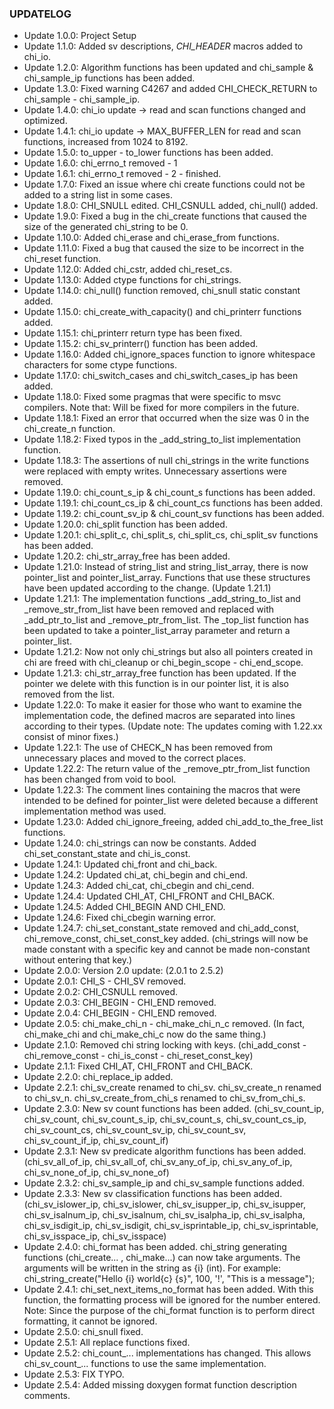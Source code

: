 ### UPDATELOG

* Update 1.0.0: Project Setup
* Update 1.1.0: Added sv descriptions, _CHI_HEADER_ macros added to chi_io.
* Update 1.2.0: Algorithm functions has been updated and chi_sample & chi_sample_ip functions has been added.
* Update 1.3.0: Fixed warning C4267 and added CHI_CHECK_RETURN to chi_sample - chi_sample_ip.
* Update 1.4.0: chi_io update -> read and scan functions changed and optimized. 
* Update 1.4.1: chi_io update -> MAX_BUFFER_LEN for read and scan functions, increased from 1024 to 8192.
* Update 1.5.0: to_upper - to_lower functions has been added.
* Update 1.6.0: chi_errno_t removed - 1
* Update 1.6.1: chi_errno_t removed - 2 - finished.
* Update 1.7.0: Fixed an issue where chi create functions could not be added to a string list in some cases.
* Update 1.8.0: CHI_SNULL edited. CHI_CSNULL added, chi_null() added.
* Update 1.9.0: Fixed a bug in the chi_create functions that caused the size of the generated chi_string to be 0.
* Update 1.10.0: Added chi_erase and chi_erase_from functions.
* Update 1.11.0: Fixed a bug that caused the size to be incorrect in the chi_reset function. 
* Update 1.12.0: Added chi_cstr, added chi_reset_cs.
* Update 1.13.0: Added ctype functions for chi_strings.
* Update 1.14.0: chi_null() function removed, chi_snull static constant added.
* Update 1.15.0: chi_create_with_capacity() and chi_printerr functions added.
* Update 1.15.1: chi_printerr return type has been fixed.
* Update 1.15.2: chi_sv_printerr() function has been added.
* Update 1.16.0: Added chi_ignore_spaces function to ignore whitespace characters for some ctype functions.
* Update 1.17.0: chi_switch_cases and chi_switch_cases_ip has been added.
* Update 1.18.0: Fixed some pragmas that were specific to msvc compilers. Note that: Will be fixed for more compilers in the future.
* Update 1.18.1: Fixed an error that occurred when the size was 0 in the chi_create_n function.
* Update 1.18.2: Fixed typos in the _add_string_to_list implementation function.
* Update 1.18.3: The assertions of null chi_strings in the write functions were replaced with empty writes. Unnecessary assertions were removed.
* Update 1.19.0: chi_count_s_ip & chi_count_s functions has been added.
* Update 1.19.1: chi_count_cs_ip & chi_count_cs functions has been added.
* Update 1.19.2: chi_count_sv_ip & chi_count_sv functions has been added.
* Update 1.20.0: chi_split function has been added.
* Update 1.20.1: chi_split_c, chi_split_s, chi_split_cs, chi_split_sv functions has been added.
* Update 1.20.2: chi_str_array_free has been added.
* Update 1.21.0: Instead of string_list and string_list_array, there is now pointer_list and pointer_list_array. Functions that use these structures have been updated according to the change. (Update 1.21.1)
* Update 1.21.1: The implementation functions _add_string_to_list and _remove_str_from_list have been removed and replaced with _add_ptr_to_list and _remove_ptr_from_list. The _top_list function has been updated to take a pointer_list_array parameter and return a pointer_list.
* Update 1.21.2: Now not only chi_strings but also all pointers created in chi are freed with chi_cleanup or chi_begin_scope - chi_end_scope.
* Update 1.21.3: chi_str_array_free function has been updated. If the pointer we delete with this function is in our pointer list, it is also removed from the list.
* Update 1.22.0: To make it easier for those who want to examine the implementation code, the defined macros are separated into lines according to their types. (Update note: The updates coming with 1.22.xx consist of minor fixes.)
* Update 1.22.1: The use of CHECK_N has been removed from unnecessary places and moved to the correct places.
* Update 1.22.2: The return value of the _remove_ptr_from_list function has been changed from void to bool.
* Update 1.22.3: The comment lines containing the macros that were intended to be defined for pointer_list were deleted because a different implementation method was used.
* Update 1.23.0: Added chi_ignore_freeing, added chi_add_to_the_free_list functions.
* Update 1.24.0: chi_strings can now be constants. Added chi_set_constant_state and chi_is_const.
* Update 1.24.1: Updated chi_front and chi_back.
* Update 1.24.2: Updated chi_at, chi_begin and chi_end.
* Update 1.24.3: Added chi_cat, chi_cbegin and chi_cend.
* Update 1.24.4: Updated CHI_AT, CHI_FRONT and CHI_BACK.
* Update 1.24.5: Added CHI_BEGIN AND CHI_END.
* Update 1.24.6: Fixed chi_cbegin warning error.
* Update 1.24.7: chi_set_constant_state removed and chi_add_const, chi_remove_const, chi_set_const_key added. (chi_strings will now be made constant with a specific key and cannot be made non-constant without entering that key.)
* Update 2.0.0: Version 2.0 update: (2.0.1 to 2.5.2)
* Update 2.0.1: CHI_S - CHI_SV removed.
* Update 2.0.2: CHI_CSNULL removed.
* Update 2.0.3: CHI_BEGIN - CHI_END removed.
* Update 2.0.4: CHI_BEGIN - CHI_END removed.
* Update 2.0.5: chi_make_chi_n - chi_make_chi_n_c removed. (In fact, chi_make_chi and chi_make_chi_c now do the same thing.)
* Update 2.1.0: Removed chi string locking with keys. (chi_add_const - chi_remove_const - chi_is_const - chi_reset_const_key)
* Update 2.1.1: Fixed CHI_AT, CHI_FRONT and CHI_BACK.
* Update 2.2.0: chi_replace_ip added.
* Update 2.2.1: chi_sv_create renamed to chi_sv. chi_sv_create_n renamed to chi_sv_n. chi_sv_create_from_chi_s renamed to chi_sv_from_chi_s.
* Update 2.3.0: New sv count functions has been added. (chi_sv_count_ip, chi_sv_count, chi_sv_count_s_ip, chi_sv_count_s, chi_sv_count_cs_ip, chi_sv_count_cs, chi_sv_count_sv_ip, chi_sv_count_sv, chi_sv_count_if_ip, chi_sv_count_if)
* Update 2.3.1: New sv predicate algorithm functions has been added. (chi_sv_all_of_ip, chi_sv_all_of, chi_sv_any_of_ip, chi_sv_any_of_ip, chi_sv_none_of_ip, chi_sv_none_of)
* Update 2.3.2: chi_sv_sample_ip and chi_sv_sample functions added.
* Update 2.3.3: New sv classification functions has been added. (chi_sv_islower_ip, chi_sv_islower, chi_sv_isupper_ip, chi_sv_isupper, chi_sv_isalnum_ip, chi_sv_isalnum, chi_sv_isalpha_ip, chi_sv_isalpha, chi_sv_isdigit_ip, chi_sv_isdigit, chi_sv_isprintable_ip, chi_sv_isprintable, chi_sv_isspace_ip, chi_sv_isspace)
* Update 2.4.0: chi_format has been added. chi_string generating functions (chi_create... , chi_make...) can now take arguments. The arguments will be written in the string as {i} (int). For example: chi_string_create("Hello {i} world{c} {s}", 100, '!', "This is a message");
* Update 2.4.1: chi_set_next_items_no_format has been added. With this function, the formatting process will be ignored for the number entered. Note: Since the purpose of the chi_format function is to perform direct formatting, it cannot be ignored.
* Update 2.5.0: chi_snull fixed.
* Update 2.5.1: All replace functions fixed.
* Update 2.5.2: chi_count_... implementations has changed. This allows chi_sv_count_... functions to use the same implementation.
* Update 2.5.3: FIX TYPO.
* Update 2.5.4: Added missing doxygen format function description comments.